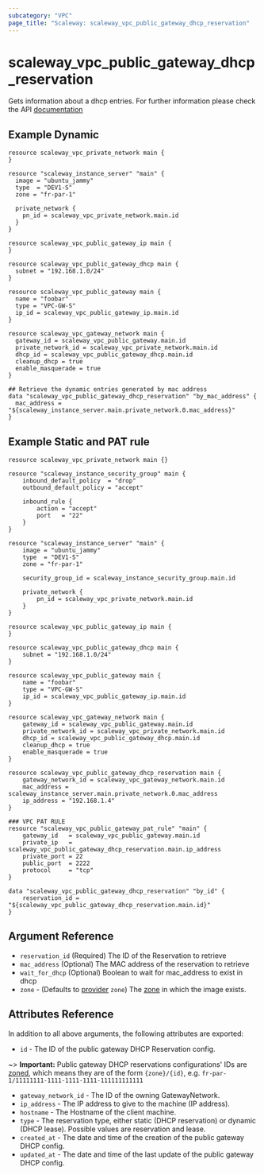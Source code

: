 ```yaml
---
subcategory: "VPC"
page_title: "Scaleway: scaleway_vpc_public_gateway_dhcp_reservation"
---
```


# scaleway_vpc_public_gateway_dhcp_reservation

Gets information about a dhcp entries. For further information please check the
API [documentation](https://developers.scaleway.com/en/products/vpc-gw/api/v1/#dhcp-entries-e40fb6)

## Example Dynamic

```hcl
resource scaleway_vpc_private_network main {
}

resource "scaleway_instance_server" "main" {
  image = "ubuntu_jammy"
  type  = "DEV1-S"
  zone = "fr-par-1"

  private_network {
    pn_id = scaleway_vpc_private_network.main.id
  }
}

resource scaleway_vpc_public_gateway_ip main {
}

resource scaleway_vpc_public_gateway_dhcp main {
  subnet = "192.168.1.0/24"
}

resource scaleway_vpc_public_gateway main {
  name = "foobar"
  type = "VPC-GW-S"
  ip_id = scaleway_vpc_public_gateway_ip.main.id
}

resource scaleway_vpc_gateway_network main {
  gateway_id = scaleway_vpc_public_gateway.main.id
  private_network_id = scaleway_vpc_private_network.main.id
  dhcp_id = scaleway_vpc_public_gateway_dhcp.main.id
  cleanup_dhcp = true
  enable_masquerade = true
}

## Retrieve the dynamic entries generated by mac address
data "scaleway_vpc_public_gateway_dhcp_reservation" "by_mac_address" {
  mac_address = "${scaleway_instance_server.main.private_network.0.mac_address}"
}
```

## Example Static and PAT rule

```hcl
resource scaleway_vpc_private_network main {}

resource "scaleway_instance_security_group" main {
    inbound_default_policy  = "drop"
    outbound_default_policy = "accept"
    
    inbound_rule {
        action = "accept"
        port   = "22"
    }
}

resource "scaleway_instance_server" "main" {
    image = "ubuntu_jammy"
    type  = "DEV1-S"
    zone = "fr-par-1"

    security_group_id = scaleway_instance_security_group.main.id

    private_network {
        pn_id = scaleway_vpc_private_network.main.id
    }
}

resource scaleway_vpc_public_gateway_ip main {
}

resource scaleway_vpc_public_gateway_dhcp main {
    subnet = "192.168.1.0/24"
}

resource scaleway_vpc_public_gateway main {
    name = "foobar"
    type = "VPC-GW-S"
    ip_id = scaleway_vpc_public_gateway_ip.main.id
}

resource scaleway_vpc_gateway_network main {
    gateway_id = scaleway_vpc_public_gateway.main.id
    private_network_id = scaleway_vpc_private_network.main.id
    dhcp_id = scaleway_vpc_public_gateway_dhcp.main.id
    cleanup_dhcp = true
    enable_masquerade = true
}

resource scaleway_vpc_public_gateway_dhcp_reservation main {
    gateway_network_id = scaleway_vpc_gateway_network.main.id
    mac_address = scaleway_instance_server.main.private_network.0.mac_address
    ip_address = "192.168.1.4"
}

### VPC PAT RULE
resource "scaleway_vpc_public_gateway_pat_rule" "main" {
    gateway_id   = scaleway_vpc_public_gateway.main.id
    private_ip   = scaleway_vpc_public_gateway_dhcp_reservation.main.ip_address
    private_port = 22
    public_port  = 2222
    protocol     = "tcp"
}

data "scaleway_vpc_public_gateway_dhcp_reservation" "by_id" {
    reservation_id = "${scaleway_vpc_public_gateway_dhcp_reservation.main.id}"
}
```

## Argument Reference

- `reservation_id`  (Required) The ID of the Reservation to retrieve
- `mac_address`  (Optional) The MAC address of the reservation to retrieve
- `wait_for_dhcp` (Optional) Boolean to wait for mac_address to exist in dhcp
- `zone` - (Defaults to [provider](../index.md#zone) `zone`) The [zone](../guides/regions_and_zones.md#zones) in which
  the image exists.

## Attributes Reference

In addition to all above arguments, the following attributes are exported:

- `id` - The ID of the public gateway DHCP Reservation config.

~> **Important:** Public gateway DHCP reservations configurations' IDs are [zoned](../guides/regions_and_zones.md#resource-ids), which means they are of the form `{zone}/{id}`, e.g. `fr-par-1/11111111-1111-1111-1111-111111111111`

- `gateway_network_id` - The ID of the owning GatewayNetwork.
- `ip_address` - The IP address to give to the machine (IP address).
- `hostname` - The Hostname of the client machine.
- `type` - The reservation type, either static (DHCP reservation) or dynamic (DHCP lease). Possible values are reservation and lease.
- `created_at` - The date and time of the creation of the public gateway DHCP config.
- `updated_at` - The date and time of the last update of the public gateway DHCP config.
